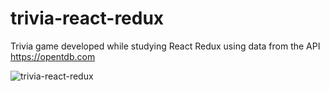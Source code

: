 # trivia-react-redux
Trivia game developed while studying React Redux using data from the API https://opentdb.com

![trivia-react-redux](https://user-images.githubusercontent.com/66382586/145613166-eb67a768-b642-4473-b6ef-11520c43d952.gif)


